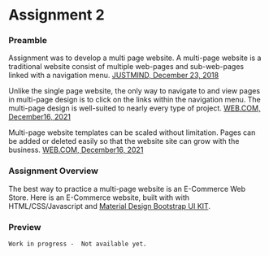 # Assignment 2

### Preamble

Assignment was to develop a multi page website. A multi-page website is a traditional website consist of multiple web-pages and sub-web-pages linked with a navigation menu. [JUSTMIND, December 23, 2018](https://www.justinmind.com/blog/single-page-vs-multi-page-websites-design-battle/ "JUSTMIND, December 23, 2018")

Unlike the single page website, the only way to navigate to and view pages in multi-page design is to click on the links within the navigation menu. The multi-page design is well-suited to nearly every type of project. [WEB.COM, December16, 2021](https://www.web.com/blog/start/website-design/website-battles--one-page-website-vs-multi-page-website "WEB.COM, December16, 2021")

Multi-page website templates can be scaled without limitation. Pages can be added or deleted easily so that the website site can grow with the business. [WEB.COM, December16, 2021](https://www.web.com/blog/start/website-design/website-battles--one-page-website-vs-multi-page-website "WEB.COM, December16, 2021")

### Assignment Overview

The best way to practice a multi-page website is an E-Commerce Web Store. Here is an E-Commerce website, built with with HTML/CSS/Javascript and [Material Design Bootstrap UI KIT](https://mdbootstrap.com/ "Material Design Bootstrap UI KIT").

### Preview

`Work in progress -  Not available yet.`